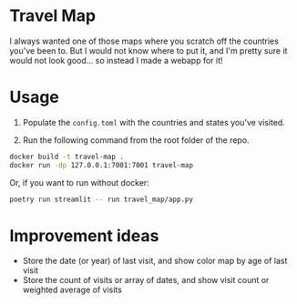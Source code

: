 # Travel Map

I always wanted one of those maps where you scratch off the countries you've been to. But I would not know where to
put it, and I'm pretty sure it would not look good... so instead I made a webapp for it!

# Usage

1. Populate the `config.toml` with the countries and states you've visited.

2. Run the following command from the root folder of the repo.


```bash
docker build -t travel-map .
docker run -dp 127.0.0.1:7001:7001 travel-map
```


Or, if you want to run without docker:
```bash
poetry run streamlit -- run travel_map/app.py
```


# Improvement ideas

- Store the date (or year) of last visit, and show color map by age of last visit
- Store the count of visits or array of dates, and show visit count or weighted average of visits